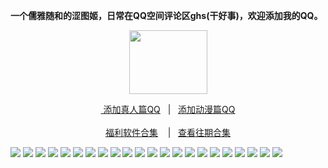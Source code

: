 <p><strong>一个儒雅随和的涩图姬，日常在QQ空间评论区ghs(干好事)，欢迎添加我的QQ。</strong></p>
<div align="center"><img src="https://i.pixxxels.cc/jSSyNmpT/42-D9-F1-D4-4433-4865-9830-A4-A4-D052516-A.gif" height="102" width="125"/></div>
<div align="center"><p><a href="https://qm.qq.com/cgi-bin/qm/qr?k=VHVfncJChRrSp_NGJrlJNgYpoaZ9ukMV
" rel="nofollow">&nbsp添加真人篇QQ</a>&nbsp&nbsp | &nbsp&nbsp;<a href="https://qm.qq.com/cgi-bin/qm/qr?k=m_LgW6KgED1aHePiscfi4DAD6KxDqSjy&noverify=0" rel="nofollow">添加动漫篇QQ</a><br/><br><a href="http://dwz.date/bPZc
">福利软件合集</a> &nbsp&nbsp&nbsp|&nbsp&nbsp;&nbsp<a href="http://dwz.date/bQdz">查看往期合集</a></p></div>
<img src="https://i.pixxxels.cc/vHBWBv8k/0981-FF45-24-AF-4300-8-CB8-9-E666-B0-FDDDD.jpg" /> 
<img src="https://i.pixxxels.cc/76K58pz6/15-FC6-F45-7-F17-4-C96-B0-D1-9-C3-E513-FB941.jpg" /> 
<img src="https://i.pixxxels.cc/66HvDGV0/18550-DBC-B47-E-43-C9-B54-A-9-D828-FD0-DFD7.jpg" /> 
<img src="https://i.pixxxels.cc/FFnYPXmC/1-E1-F5-CCF-12-E3-4-AEE-8-BE7-B5-FEF6-AEFEDC.jpg" /> 
<img src="https://i.pixxxels.cc/7YdTL8WJ/41-F51473-8095-492-C-85-B6-E77-DB428-AA57.jpg" /> 
<img src="https://i.pixxxels.cc/1zpFTCMn/44-C76-AFA-5-F35-440-F-8-DCD-0-C79-FA7-A9-AAE.jpg" />
<img src="https://i.pixxxels.cc/0Qkz48bF/4-D7-E4-C3-E-9-B5-A-46-C0-8511-D3-F68-B89-FE02.png" />
<img src="https://i.pixxxels.cc/MHXvWd0Y/5537-BF04-5-F5-A-48-C0-B719-3505-DB52-A2-E3.jpg" /> 
<img src="https://i.pixxxels.cc/PJq8CtHY/569-FF5-D8-5-B3-B-4496-AB4-C-236-BC952-D014.jpg" /> 
<img src="https://i.pixxxels.cc/xdrH6DGV/62-B13939-D959-4636-9947-66-A150848-A8-F.jpg" /> 
<img src="https://i.pixxxels.cc/Hk8X0syt/62-CEF977-E88-F-4-BBE-995-C-81-BE5242-E32-E.jpg" /> 
<img src="https://i.pixxxels.cc/xT4LbbcC/6-A2-D497-D-A424-4-B1-B-A2-F5-AFF8-EBDDD104.jpg" /> 
<img src="https://i.pixxxels.cc/NjX29J3J/6-FB599-D8-AFDE-4-D10-A8-A6-8-C7-B1-ABB75-F3.jpg" /> 
<img src="https://i.pixxxels.cc/gj5rr8Nb/8-FAF03-F1-1821-4-EBF-8-E44-9-A0777-D6-AF3-B.jpg" /> 
<img src="https://i.pixxxels.cc/pTRjtf10/97-B478-A6-7921-4-A40-A93-B-24-A9-C100-CC4-A.jpg" /> 
<img src="https://i.pixxxels.cc/d0m7n7tG/A0205-D31-35-FC-4-A2-C-8-B68-B070-ADD85-D50.jpg" /> 
<img src="https://i.pixxxels.cc/FKZR32DZ/A7639486-6124-432-B-8847-092-FA4-C662-D7.png" /> 
<img src="https://i.pixxxels.cc/sDkvrPMp/C462-ED32-B1-E4-41-DF-B2-CD-E46-BD7393-C59.jpg" /> 
<img src="https://i.pixxxels.cc/CKVBjCYF/D0-E8350-D-E846-48-E0-A984-5-D7-DE707-AA18.jpg" /> 
<img src="https://i.pixxxels.cc/BbwPDdZy/D4923883-DB85-40-D5-921-A-1-B5-AF0927-C52.jpg" /> 
<img src="https://i.pixxxels.cc/652ygbpW/D5080-CD5-0012-4315-82-E6-0-A5-FCD89-B5-C7.jpg" /> 
<img src="https://i.pixxxels.cc/hPfdgPpq/E1-A01-A23-C1-FE-4966-8339-5-E9-E1-B2-BF5-E3.jpg" /> 
